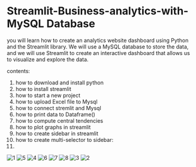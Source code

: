 # Streamlit-Business-analytics-with-MySQL Database

you will learn how to create an analytics website dashboard using Python and the Streamlit library. We will use a MySQL database to store the data, and we will use Streamlit to create an interactive dashboard that allows us to visualize and explore the data.

contents:

1. how to download and install python
2. how to install streamlit
3. how to start a new project
4. how to upload Excel file to Mysql
5. how to connect stremlit and Mysql
6. how to print data to Dataframe()
7. how to compute central tendencies 
8. how to plot graphs in streamlit
9. how to create sidebar in streamlit
10. how to create multi-selector to sidebar:
11. 
![1](https://github.com/shamiraty/Streamlit-Business-analytics-with-MySQL/assets/129072179/910381c8-eda4-4dbc-ae34-745101ae3f5f)
![5](https://github.com/shamiraty/Streamlit-Business-analytics-with-MySQL/assets/129072179/11911959-f730-451a-9a66-7be24880b41b)
![4](https://github.com/shamiraty/Streamlit-Business-analytics-with-MySQL/assets/129072179/31751758-8ffa-46ad-bbc7-7ddd0806ab91)
![6](https://github.com/shamiraty/Streamlit-Business-analytics-with-MySQL/assets/129072179/d2dbb687-e686-45a2-bce3-c4a08623f066)
![7](https://github.com/shamiraty/Streamlit-Business-analytics-with-MySQL/assets/129072179/4483f807-1bbb-4580-a2a0-8709409423d1)
![8](https://github.com/shamiraty/Streamlit-Business-analytics-with-MySQL/assets/129072179/596b2033-d256-4241-af2c-71f1cf51d9fd)
![3](https://github.com/shamiraty/Streamlit-Business-analytics-with-MySQL/assets/129072179/1ab05f96-f3f5-4161-b13a-26a539ad63d5)
![2](https://github.com/shamiraty/Streamlit-Business-analytics-with-MySQL/assets/129072179/0d29dff1-f36f-407b-a1f5-ae17285e9f81)
